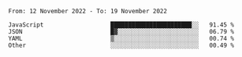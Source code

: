 <!--START_SECTION:waka-->

```text
From: 12 November 2022 - To: 19 November 2022

JavaScript                   ███████████████████████░░   91.45 %
JSON                         █▓░░░░░░░░░░░░░░░░░░░░░░░   06.79 %
YAML                         ▒░░░░░░░░░░░░░░░░░░░░░░░░   00.74 %
Other                        ░░░░░░░░░░░░░░░░░░░░░░░░░   00.49 %
```

<!--END_SECTION:waka-->
